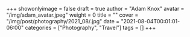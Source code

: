 +++
showonlyimage = false
draft = true
author = "Adam Knox"
avatar = "/img/adam_avatar.jpeg"
weight = 0
title = ""
cover = "/img/post/photography/2021_08/.jpg"
date = "2021-08-04T00:01:01-06:00"
categories = ["Photography", "Travel"]
tags = []
+++
<!--more-->
